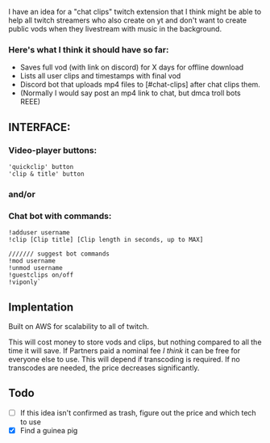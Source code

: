 I have an idea for a "chat clips" twitch extension that I think might be able to help 
all twitch streamers who also create on yt and don't want to create public vods when 
they livestream with music in the background.

### Here's what I think it should have so far:

* Saves full vod (with link on discord) for X days for offline download
* Lists all user clips and timestamps with final vod
* Discord bot that uploads mp4 files to [#chat-clips] after chat clips them.
* (Normally I would say post an mp4 link to chat, but dmca troll bots REEE)

## INTERFACE:

### Video-player buttons:

    'quickclip' button
    'clip & title' button

### and/or

### Chat bot with commands: 

    !adduser username
    !clip [Clip title] [Clip length in seconds, up to MAX]

    /////// suggest bot commands
    !mod username
    !unmod username
    !guestclips on/off
    !viponly`


## Implentation

Built on AWS for scalability to all of twitch.

This will cost money to store vods and clips, but nothing compared to all the time it will save.
If Partners paid a nominal fee *I think* it can be free for everyone else to use.  This will depend 
if transcoding is required.  If no transcodes are needed, the price decreases significantly.

## Todo

- [ ] If this idea isn't confirmed as trash, figure out the price and which tech to use
- [x] Find a guinea pig
